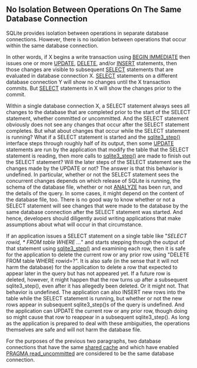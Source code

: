 ## No Isolation Between Operations On The Same Database Connection


SQLite provides isolation between operations in separate database
connections. However, there is no isolation between operations that
occur within the same database connection.


In other words, if X begins a write transaction using [BEGIN IMMEDIATE](lang_transaction.html#immediate)
then issues one or more [UPDATE](lang_update.html), [DELETE](lang_delete.html), and/or [INSERT](lang_insert.html)
statements, then those changes are visible to subsequent [SELECT](lang_select.html) statements
that are evaluated in database connection X. [SELECT](lang_select.html) statements on
a different database connection Y will show no changes until the X
transaction commits. But [SELECT](lang_select.html) statements in X will show the changes
prior to the commit.


Within a single database connection X, a SELECT statement always sees all
changes to the database that are completed prior to the start of the SELECT
statement, whether committed or uncommitted. And the SELECT statement
obviously does not see any changes that occur after the SELECT statement
completes. But what about changes that occur while the SELECT statement
is running? What if a SELECT statement is started and the [sqlite3\_step()](c3ref/step.html)
interface steps through roughly half of its output, then some [UPDATE](lang_update.html)
statements are run by the application that modify the table that the
SELECT statement is reading, then more calls to [sqlite3\_step()](c3ref/step.html) are made
to finish out the SELECT statement? Will the later steps of the SELECT
statement see the changes made by the UPDATE or not? The answer is that
this behavior is undefined. In particular, whether or not the SELECT statement
sees the concurrent changes depends on which release of SQLite is
running, the schema of the database file, whether or not [ANALYZE](lang_analyze.html) has
been run, and the details of the query. In some cases, it might depend
on the content of the database file, too. There is no good way to know whether
or not a SELECT statement will see changes that were made to the database
by the same database connection after the SELECT statement was started.
And hence, developers should diligently avoid writing applications
that make assumptions about what will occur in that circumstance.



If an application issues a SELECT statement on a single table like
"*SELECT rowid, \* FROM table WHERE ...*" and starts stepping through 
the output of that statement using [sqlite3\_step()](c3ref/step.html) and examining each
row, then it is safe for the application to delete the current row or
any prior row using "DELETE FROM table WHERE rowid\=?". It is also safe
(in the sense that it will not harm the database) for the application to
delete a row that expected to appear later in the query but has not
appeared yet. If a future row is deleted, however, it might happen that
the row turns up after a subsequent sqlite3\_step(), even after it has
allegedly been deleted. Or it might not. That behavior is undefined.
The application can 
also INSERT new rows into the table while the SELECT statement is 
running, but whether or not the new rows appear
in subsequent sqlite3\_step()s of the query is undefined. And the application
can UPDATE the current row or any prior row, though doing so might cause 
that row to reappear in a subsequent sqlite3\_step(). As long as the 
application is prepared to deal with these ambiguities, the operations 
themselves are safe and will not harm the database file.



For the purposes of the previous two paragraphs, two database connections
that have the same [shared cache](sharedcache.html) and which have enabled
[PRAGMA read\_uncommitted](pragma.html#pragma_read_uncommitted) are considered to be the same database connection.



